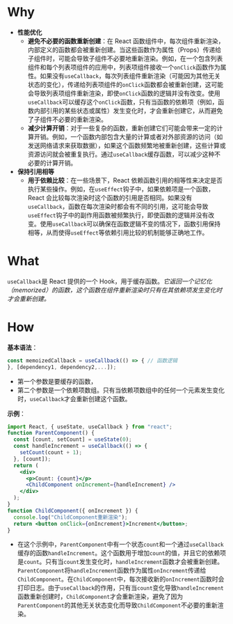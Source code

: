 # Why

- **性能优化**
  - **避免不必要的函数重新创建**：在 React 函数组件中，每次组件重新渲染，内部定义的函数都会被重新创建。当这些函数作为属性（Props）传递给子组件时，可能会导致子组件不必要地重新渲染。例如，在一个包含列表组件和每个列表项组件的应用中，列表项组件接收一个`onClick`函数作为属性。如果没有`useCallback`，每次列表组件重新渲染（可能因为其他无关状态的变化），传递给列表项组件的`onClick`函数都会被重新创建，这可能会导致列表项组件重新渲染，即使`onClick`函数的逻辑并没有改变。使用`useCallback`可以缓存这个`onClick`函数，只有当函数的依赖项（例如，函数内部引用的某些状态或属性）发生变化时，才会重新创建它，从而避免了子组件不必要的重新渲染。
  - **减少计算开销**：对于一些复杂的函数，重新创建它们可能会带来一定的计算开销。例如，一个函数内部包含大量的计算或者对外部资源的访问（如发送网络请求来获取数据），如果这个函数频繁地被重新创建，这些计算或资源访问就会被重复执行。通过`useCallback`缓存函数，可以减少这种不必要的计算开销。
- **保持引用相等**
  - **用于依赖比较**：在一些场景下，React 依赖函数引用的相等性来决定是否执行某些操作。例如，在`useEffect`钩子中，如果依赖项是一个函数，React 会比较每次渲染时这个函数的引用是否相同。如果没有`useCallback`，函数在每次渲染时都会有不同的引用，这可能会导致`useEffect`钩子中的副作用函数被频繁执行，即使函数的逻辑并没有改变。使用`useCallback`可以确保在函数逻辑不变的情况下，函数引用保持相等，从而使得`useEffect`等依赖引用比较的机制能够正确地工作。

# What

`useCallback`是 React 提供的一个 Hook，用于缓存函数。_它返回一个记忆化（memorized）的函数，这个函数在组件重新渲染时只有在其依赖项发生变化时才会重新创建。_

# How

**基本语法**：

```jsx
const memoizedCallback = useCallback(() => { // 函数逻辑
}, [dependency1, dependency2,...]);
```

- 第一个参数是要缓存的函数，
- 第二个参数是一个依赖项数组。只有当依赖项数组中的任何一个元素发生变化时，`useCallback`才会重新创建这个函数。

**示例**：

```jsx
import React, { useState, useCallback } from "react";
function ParentComponent() {
  const [count, setCount] = useState(0);
  const handleIncrement = useCallback(() => {
    setCount(count + 1);
  }, [count]);
  return (
    <div>
      <p>Count: {count}</p>
      <ChildComponent onIncrement={handleIncrement} />
    </div>
  );
}
function ChildComponent({ onIncrement }) {
  console.log("ChildComponent重新渲染");
  return <button onClick={onIncrement}>Increment</button>;
}
```

- 在这个示例中，`ParentComponent`中有一个状态`count`和一个通过`useCallback`缓存的函数`handleIncrement`。这个函数用于增加`count`的值，并且它的依赖项是`count`。只有当`count`发生变化时，`handleIncrement`函数才会被重新创建。`ParentComponent`将`handleIncrement`函数作为属性`onIncrement`传递给`ChildComponent`。在`ChildComponent`中，每次接收新的`onIncrement`函数时会打印日志。由于`useCallback`的作用，只有当`count`变化导致`handleIncrement`函数重新创建时，`ChildComponent`才会重新渲染，避免了因为`ParentComponent`的其他无关状态变化而导致`ChildComponent`不必要的重新渲染。
